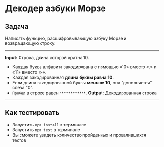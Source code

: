 # Декодер азбуки Морзе

## Задача

Написать функцию, расшифровывающую азбуку Морзе и возвращающую строку.

---

**Input:** Строка, длина которой кратна 10.
- Каждая буква алфавита закодирована с помощью «10» вместо «.» и «11» вместо «-».
- Каждая закодированная **длина буквы равна 10**.   
- Если длина закодированной буквы **меньше 10**, она "дополняется" слева "0".  
- `Пробел` в строке равен `************`. 
**Output:** Декодированная строка

---

## Как тестировать

- Запустить `npm install` в терминале
- Запустить `npm test` в терминале
- Вы сможете увидеть количество пройденных и провалившихся тестов
